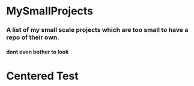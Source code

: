 # MySmallProjects
### A list of my small scale projects which are too small to have a repo of their own.
#### dont even bother to look

<p align="center">
    <h1>Centered Test</h1>
</p>